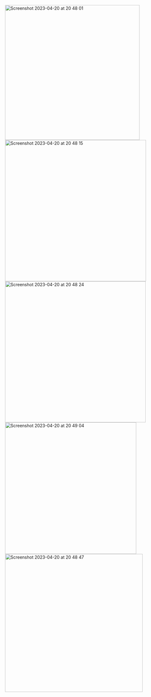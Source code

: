 
<img width="443" alt="Screenshot 2023-04-20 at 20 48 01" src="https://user-images.githubusercontent.com/102245292/233434445-ef635a60-85ea-48a9-a55d-2468fa0b82dc.png">
<img width="464" alt="Screenshot 2023-04-20 at 20 48 15" src="https://user-images.githubusercontent.com/102245292/233434476-891fe107-9616-490a-8c28-be2573321a6a.png">
<img width="463" alt="Screenshot 2023-04-20 at 20 48 24" src="https://user-images.githubusercontent.com/102245292/233434494-25a88d02-4313-4a99-99e4-0ef97f0d7798.png">
<img width="432" alt="Screenshot 2023-04-20 at 20 49 04" src="https://user-images.githubusercontent.com/102245292/233434510-0b205962-9d96-4ca8-ab2e-15211f38f104.png">
<img width="453" alt="Screenshot 2023-04-20 at 20 48 47" src="https://user-images.githubusercontent.com/102245292/233434524-c234e757-fe57-4443-a99a-409a5e834aba.png">
